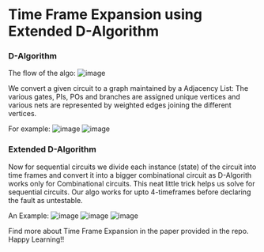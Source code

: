 # Time Frame Expansion using Extended D-Algorithm

### D-Algorithm

The flow of the algo:
![image](https://user-images.githubusercontent.com/66485507/125675418-0cc0f7ce-2a91-4098-9c92-474976e6a411.png)

We convert a given circuit to a graph maintained by a Adjacency List:
The various gates, PIs, POs and branches are assigned unique vertices and various nets are represented by weighted edges joining the different vertices.
 
For example: 
![image](https://user-images.githubusercontent.com/66485507/125675956-8997cd38-1b3b-48c6-9663-9475e5b3affa.png)
![image](https://user-images.githubusercontent.com/66485507/125676017-d1123371-b179-4579-97ae-072919471e25.png)

### Extended D-Algorithm

Now for sequential circuits we divide each instance (state) of the circuit into time frames and convert it into a bigger combinational circuit as D-Algorith works only for Combinational circuits. This neat little trick helps us solve for sequential circuits. Our algo works for upto 4-timeframes before declaring the fault as untestable.

An Example:
![image](https://user-images.githubusercontent.com/66485507/125676554-f3793896-877c-4921-913b-c68d222579b4.png)
![image](https://user-images.githubusercontent.com/66485507/125676571-17ef0eb9-2870-4461-86ce-3ba0f5fef094.png)
![image](https://user-images.githubusercontent.com/66485507/125676594-864e1685-11ab-43f4-ab7d-0e2b77b0de1e.png)


Find more about Time Frame Expansion in the paper provided in the repo. Happy Learning!!

